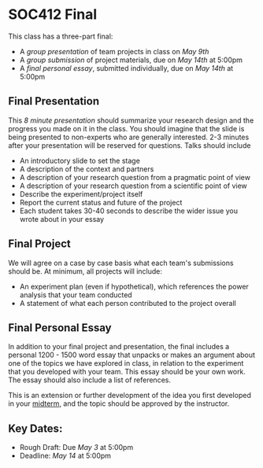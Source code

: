 # SOC412 Final
This class has a three-part final:
* A *group presentation* of team projects in class on *May 9th*
* A *group submission* of project materials, due on *May 14th* at 5:00pm
* A *final personal essay*, submitted individually, due on *May 14th* at 5:00pm

## Final Presentation
This *8 minute presentation* should summarize your research design and the progress you made on it in the class. You should imagine that the slide is being presented to non-experts who are generally interested. 2-3 minutes after your presentation will be reserved for questions. Talks should include

* An introductory slide to set the stage
* A description of the context and partners
* A description of your research question from a pragmatic point of view
* A description of your research question from a scientific point of view
* Describe the experiment/project itself
* Report the current status and future of the project
* Each student takes 30-40 seconds to describe the wider issue you wrote about in your essay

## Final Project
We will agree on a case by case basis what each team's submissions should be. At minimum, all projects will include:
* An experiment plan (even if hypothetical), which references the power analysis that your team conducted
* A statement of what each person contributed to the project overall

## Final Personal Essay
In addition to your final project and presentation, the final includes a personal 1200 - 1500 word essay that unpacks or makes an argument about one of the topics we have explored in class, in relation to the experiment that you developed with your team. This essay should be your own work. The essay should also include a list of references.

This is an extension or further development of the idea you first developed in your [midterm](../midterm-project-proposal/), and the topic should be approved by the instructor. 

## Key Dates:
* Rough Draft: Due *May 3* at 5:00pm
* Deadline: *May 14* at 5:00pm
